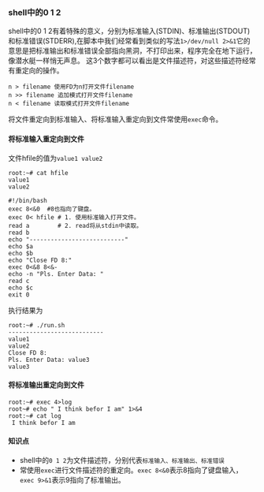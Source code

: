 ### shell中的0 1 2
shell中的0 1 2有着特殊的意义，分别为标准输入(STDIN)、标准输出(STDOUT)和标准错误(STDERR),在脚本中我们经常看到类似的写法`1>/dev/null 2>&1`它的意思是把标准输出和标准错误全部指向黑洞，不打印出来，程序完全在地下运行，像潜水艇一样悄无声息。
这3个数字都可以看出是文件描述符，对这些描述符经常有重定向的操作。
``` shell
n > filename 使用FD为n打开文件filename
n >> filename 追加模式打开文件filename
n < filename 读取模式打开文件filename
```
将文件重定向到标准输入、将标准输入重定向到文件常使用`exec`命令。
#### 将标准输入重定向到文件
文件hfile的值为`value1 value2`
``` shell
root:~# cat hfile 
value1
value2
```
``` shell
#!/bin/bash
exec 8<&0  #8也指向了键盘。
exec 0< hfile # 1. 使用标准输入打开文件。
read a        # 2. read将从stdin中读取。
read b
echo "---------------------------"
echo $a
echo $b
echo "Close FD 8:"
exec 0<&8 8<&-
echo -n "Pls. Enter Data: "
read c
echo $c
exit 0
```
执行结果为
``` shell
root:~# ./run.sh 
---------------------------
value1
value2
Close FD 8:
Pls. Enter Data: value3
value3
```
#### 将标准输出重定向到文件
``` shell
root:~# exec 4>log
root~# echo " I think befor I am" 1>&4
root:~# cat log
 I think befor I am
```

#### 知识点
* shell中的`0 1 2`为文件描述符，分别代表`标准输入、标准输出、标准错误`
* 常使用`exec`进行文件描述符的重定向。`exec 8<&0`表示8指向了键盘输入，`exec 9>&1`表示9指向了标准输出。
